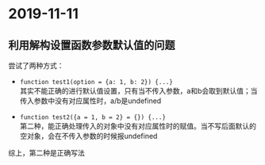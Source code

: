 # 2019-11-11

## 利用解构设置函数参数默认值的问题

尝试了两种方式：
- `function test1(option = {a: 1, b: 2}) {...}`  
  其实不能正确的进行默认值设置，只有当不传入参数，a和b会取到默认值；当传入参数中没有对应属性时，a/b是undefined

- `function test2({a = 1, b = 2} = {}) {...}`  
  第二种，能正确处理传入的对象中没有对应属性时的赋值。当不写后面默认的空对象，会在不传入参数的时候报undefined

综上，第二种是正确写法